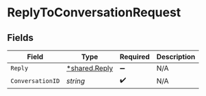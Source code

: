 # ReplyToConversationRequest


## Fields

| Field                                         | Type                                          | Required                                      | Description                                   |
| --------------------------------------------- | --------------------------------------------- | --------------------------------------------- | --------------------------------------------- |
| `Reply`                                       | [*shared.Reply](../../models/shared/reply.md) | :heavy_minus_sign:                            | N/A                                           |
| `ConversationID`                              | *string*                                      | :heavy_check_mark:                            | N/A                                           |